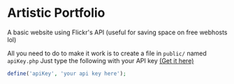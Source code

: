 # Artistic Portfolio

A basic website using Flickr's API (useful for saving space on free webhosts lol)

All you need to do to make it work is to create a file in ```public/``` named ```apiKey.php```
Just type the following with your API key [(Get it here)](https://www.flickr.com/services/apps/create/apply/)

``` php
define('apiKey', 'your api key here');
```
